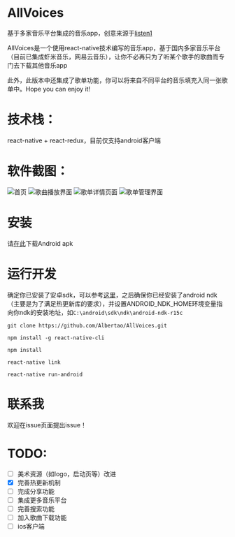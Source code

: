 # AllVoices
基于多家音乐平台集成的音乐app，创意来源于[listen1](https://github.com/listen1/listen1)

AllVoices是一个使用react-native技术编写的音乐app，基于国内多家音乐平台（目前已集成虾米音乐，网易云音乐），让你不必再只为了听某个歌手的歌曲而专门去下载其他音乐app

此外，此版本中还集成了歌单功能，你可以将来自不同平台的音乐填充入同一张歌单中。Hope you can enjoy it!

# 技术栈：
react-native + react-redux，目前仅支持android客户端

# 软件截图：

![首页](http://og2bqlbn5.bkt.clouddn.com/shot.png)
![歌曲播放界面](http://og2bqlbn5.bkt.clouddn.com/shot2.png)
![歌单详情页面](http://og2bqlbn5.bkt.clouddn.com/shot3.png)
![歌单管理界面](http://og2bqlbn5.bkt.clouddn.com/shot4.png)

# 安装

请[在此](https://github.com/Albertao/AllVoices/releases/tag/v0.1.0)下载Android apk

# 运行开发

确定你已安装了安卓sdk，可以参考[这里](http://reactnative.cn/docs/0.48/getting-started.html)，之后确保你已经安装了android ndk（主要是为了满足热更新库的要求），并设置ANDROID_NDK_HOME环境变量指向你ndk的安装地址，如`C:\android\sdk\ndk\android-ndk-r15c`

`git clone https://github.com/Albertao/AllVoices.git`

`npm install -g react-native-cli`

`npm install`

`react-native link`

`react-native run-android`

# 联系我

欢迎在issue页面提出issue！

# TODO:

- [ ] 美术资源（如logo，启动页等）改进
- [x] 完善热更新机制
- [ ] 完成分享功能
- [ ] 集成更多音乐平台
- [ ] 完善搜索功能
- [ ] 加入歌曲下载功能
- [ ] ios客户端
